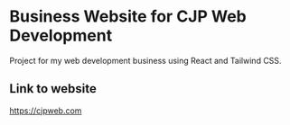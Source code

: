 # Business Website for CJP Web Development

Project for my web development business using React and Tailwind CSS.

## Link to website

https://cjpweb.com


